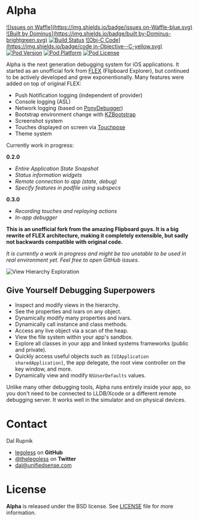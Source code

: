 Alpha
======

[![Issues on Waffle](https://img.shields.io/badge/issues on-Waffle-blue.svg)](http://waffle.io/legoless/alpha)
[![Built by Dominus](https://img.shields.io/badge/built by-Dominus-brightgreen.svg)](http://github.com/legoless/Dominus)
[![Build Status](https://travis-ci.org/Legoless/Alpha.svg)](https://travis-ci.org/legoless/Alpha)
[![Obj-C Code](https://img.shields.io/badge/code in-Objective--C-yellow.svg)](http://github.com/legoless/Alpha)
[![Pod Version](http://img.shields.io/cocoapods/v/Alpha.svg?style=flat)](http://cocoadocs.org/docsets/Alpha/)
[![Pod Platform](http://img.shields.io/cocoapods/p/Alpha.svg?style=flat)](http://cocoadocs.org/docsets/Alpha/)
[![Pod License](http://img.shields.io/cocoapods/l/Alpha.svg?style=flat)](http://opensource.org/licenses/BSD-3-Clause)



Alpha is the next generation debugging system for iOS applications. It started as an unofficial fork from [FLEX](https://github.com/Flipboard/FLEX) (Flipboard Explorer), but continued to be actively developed and grew exponentionally. Many features were added on top of original FLEX:

- Push Notification logging (independent of provider)
- Console logging (ASL)
- Network logging (based on [PonyDebugger](https://github.com/square/PonyDebugger))
- Bootstrap environment change with [KZBootstrap](https://github.com/krzysztofzablocki/KZBootstrap)
- Screenshot system
- Touches displayed on screen via [Touchpose](https://github.com/toddreed/Touchpose)
- Theme system

Currently work in progress:

**0.2.0**
- *Entire Application State Snapshot*
- *Status information widgets*
- *Remote connection to app (state, debug)*
- *Specify features in podfile using subspecs*

**0.3.0**
- *Recording touches and replaying actions*
- *In-app debugger*


**This is an unofficial fork from the amazing Flipboard guys. It is a big rewrite of FLEX architecture, making it completely extensible, but sadly not backwards compatible with original code.**

*It is currently a work in progress and might be too unstable to be used in real environment yet. Feel free to open GitHub issues.*

![View Hierarchy Exploration](http://engineering.flipboard.com/assets/flex/basic-view-exploration.gif)


## Give Yourself Debugging Superpowers
- Inspect and modify views in the hierarchy.
- See the properties and ivars on any object.
- Dynamically modify many properties and ivars.
- Dynamically call instance and class methods.
- Access any live object via a scan of the heap.
- View the file system within your app's sandbox.
- Explore all classes in your app and linked systems frameworks (public and private).
- Quickly access useful objects such as `[UIApplication sharedApplication]`, the app delegate, the root view controller on the key window, and more.
- Dynamically view and modify `NSUserDefaults` values.

Unlike many other debugging tools, Alpha runs entirely inside your app, so you don't need to be connected to LLDB/Xcode or a different remote debugging server. It works well in the simulator and on physical devices.


Contact
======

Dal Rupnik

- [legoless](https://github.com/legoless) on **GitHub**
- [@thelegoless](https://twitter.com/thelegoless) on **Twitter**
- [dal@unifiedsense.com](mailto:dal@unifiedsense.com)

License
======

**Alpha** is released under the BSD license. See [LICENSE](https://github.com/Legoless/Alpha/blob/master/LICENSE) file for more information.
